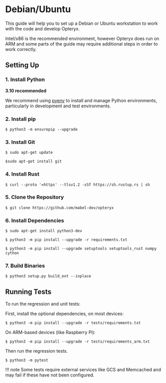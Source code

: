 # Debian/Ubuntu

This guide will help you to set up a Debian or Ubuntu workstation to work with the code and develop Opteryx.

Intel/x86 is the recommended environment, however Opteryx does run on ARM and some parts of the guide may require additional steps in order to work correctly.

## Setting Up

### 1. Install Python 

**3.10 recommended** 

We recommend using [pyenv](https://github.com/pyenv/pyenv) to install and manage Python environments, particularly in development and test environments.

### 2. Install pip  

~~~console
$ python3 -m ensurepip --upgrade
~~~

### 3. Install Git   

~~~console
$ sudo apt-get update
~~~

~~~console
$sudo apt-get install git
~~~

### 4. Install Rust

~~~console
$ curl --proto '=https' --tlsv1.2 -sSf https://sh.rustup.rs | sh
~~~

### 5. Clone the Repository   

~~~console
$ git clone https://github.com/mabel-dev/opteryx
~~~

### 6. Install Dependencies   

~~~console
$ sudo apt-get install python3-dev 
~~~

~~~console
$ python3 -m pip install --upgrade -r requirements.txt
~~~

~~~console
$ python3 -m pip install --upgrade setuptools setuptools_rust numpy cython
~~~

### 7. Build Binaries   

~~~console
$ python3 setup.py build_ext --inplace
~~~

## Running Tests

To run the regression and unit tests:

First, install the optional dependencies, on most devices:

~~~console
$ python3 -m pip install --upgrade -r tests/requirements.txt
~~~

On ARM-based devices (like Raspberry Pi):

~~~console
$ python3 -m pip install --upgrade -r tests/requirements_arm.txt
~~~

Then run the regression tests.

~~~console
$ python3 -m pytest
~~~

!!! note
    Some tests require external services like GCS and Memcached and may fail if these have not been configured.